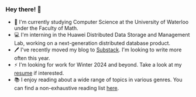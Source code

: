 ### Hey there! :wave:

- :memo: I'm currently studying Computer Science at the University of Waterloo under the Faculty of Math.
- :computer: I'm interning in the Huawei Distributed Data Storage and Management Lab, working on a next-generation distributed database product.
- :pen: I've recently moved my blog to [Substack](https://simonwu.substack.com). I'm looking to write more often this year.
- :zap: I'm looking for work for Winter 2024 and beyond. Take a look at my [resume](https://simonwu.dev/docs/resume.pdf) if interested.
- :books: I enjoy reading about a wide range of topics in various genres. You can find a non-exhaustive reading list [here](https://libib.com/u/simonwu).
